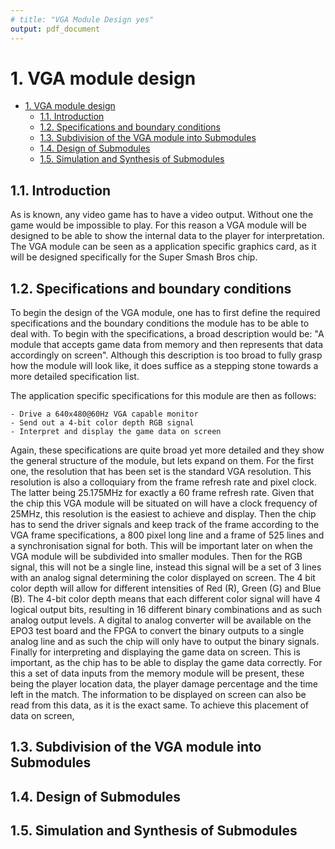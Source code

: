 ```yaml
---
# title: "VGA Module Design yes"
output: pdf_document
---
```


# 1. VGA module design

- [1. VGA module design](#1-vga-module-design)
  - [1.1. Introduction](#11-introduction)
  - [1.2. Specifications and boundary conditions](#12-specifications-and-boundary-conditions)
  - [1.3. Subdivision of the VGA module into Submodules](#13-subdivision-of-the-vga-module-into-submodules)
  - [1.4. Design of Submodules](#14-design-of-submodules)
  - [1.5. Simulation and Synthesis of Submodules](#15-simulation-and-synthesis-of-submodules)

<!-- 
Structure
    -introduction
        -? tell what the role of the VGA module is and why it should be made/why it is a seperate submodule
    -required specifications and boundary conditions of the module
        -? first a general description of what the VGA module should be able to do
            -? then use that description to draft a set of specifications
        -? now Take It To The Limit
    -deconstruction of the vga module in submodules
        -the scanner (rtl description)
            -? how one counts and keeps track of which horizontal pixel and which vertical row is being set now. Also synchronises the display to the chip
            -> the 2 sync generators
            -> the 2 counters
        -coloring (structural?/rtl description)
            -? the pixel coloring logic -> this module outputs what color a pixel should be based on the game data recieved from memory (player location, time left, player percentages)
            -> the top of coloring will house the gigantic if-tree that decides what color to draw
            -> the game data will be processed by subblocks of coloring so the desired RELATIVE pixel locations and colors will be known
                -char_offset_adder
                -number_sprite with the dig3_num_splitter
    -design of the submodules and their components
        -? information on how the module should look and how much combinatorial logic compared to registers/latches will be included
    -testbenches/simulation and synthesis 
        - TODO: make testbenches for all the components/submodules
    
 -->

## 1.1. Introduction

As is known, any video game has to have a video output. Without one the game would be impossible to play. For this reason a VGA module will be designed to be able to show the internal data to the player for interpretation. The VGA module can be seen as a application specific graphics card, as it will be designed specifically for the Super Smash Bros chip.
<!-- TODO: insert info about testing and the FPGA -->

## 1.2. Specifications and boundary conditions

To begin the design of the VGA module, one has to first define the required specifications and the boundary conditions the module has to be able to deal with. To begin with the specifications, a broad description would be: "A module that accepts game data from memory and then represents that data accordingly on screen". Although this description is too broad to fully grasp how the module will look like, it does suffice as a stepping stone towards a more detailed specification list.

The application specific specifications for this module are then as follows:

    - Drive a 640x480@60Hz VGA capable monitor
    - Send out a 4-bit color depth RGB signal
    - Interpret and display the game data on screen

Again, these specifications are quite broad yet more detailed and they show the general structure of the module, but lets expand on them.
For the first one, the resolution that has been set is the standard VGA resolution. This resolution is also a colloquiary from the frame refresh rate and pixel clock. The latter being 25.175MHz for exactly a 60 frame refresh rate. Given that the chip this VGA module will be situated on will have a clock frequency of 25MHz, this resolution is the easiest to achieve and display. Then the chip has to send the driver signals and keep track of the frame according to the VGA frame specifications, a 800 pixel long line and a frame of 525 lines and a synchronisation signal for both. This will be important later on when the VGA module will be subdivided into smaller modules. <!-- , there will be 2 sets of counters and synchronisation signal generators. These will then keep track of the frame internally and make sure the display is synchronised to the internal frame.  -->
Then for the RGB signal, this will not be a single line, instead this signal will be a set of 3 lines with an analog signal determining the color displayed on screen. The 4 bit color depth will allow for different intensities of Red (R), Green (G) and Blue (B). The 4-bit color depth means that each different color signal will have 4 logical output bits, resulting in 16 different binary combinations and as such analog output levels. A digital to analog converter will be available on the EPO3 test board and the FPGA to convert the binary outputs to a single analog line and as such the chip will only have to output the binary signals.
Finally for interpreting and displaying the game data on screen. This is important, as the chip has to be able to display the game data correctly. For this a set of data inputs from the memory module will be present, these being the player location data, the player damage percentage and the time left in the match. The information to be displayed on screen can also be read from this data, as it is the exact same. To achieve this placement of data on screen, 

## 1.3. Subdivision of the VGA module into Submodules

## 1.4. Design of Submodules

## 1.5. Simulation and Synthesis of Submodules
